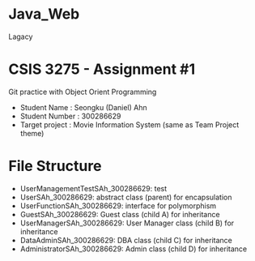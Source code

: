 # Java_Web
Lagacy
# CSIS 3275 - Assignment #1
Git practice with Object Orient Programming

- Student Name : Seongku (Daniel) Ahn
- Student Number : 300286629 
- Target project : Movie Information System (same as Team Project theme)

# File Structure
- UserManagementTestSAh_300286629: test
- UserSAh_300286629: abstract class (parent) for encapsulation
- UserFunctionSAh_300286629: interface for polymorphism
- GuestSAh_300286629: Guest class (child A) for inheritance
- UserManagerSAh_300286629: User Manager class (child B) for inheritance
- DataAdminSAh_300286629: DBA class (child C) for inheritance
- AdministratorSAh_300286629: Admin class (child D) for inheritance
